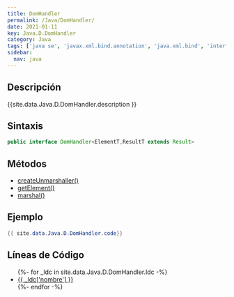 ```yaml
---
title: DomHandler
permalink: /Java/DomHandler/
date: 2021-01-11
key: Java.D.DomHandler
category: Java
tags: ['java se', 'javax.xml.bind.annotation', 'java.xml.bind', 'interface java', 'Java 1.6', 'JAXB 2.0']
sidebar: 
  nav: java
---
```


## Descripción
{{site.data.Java.D.DomHandler.description }}

## Sintaxis
~~~java
public interface DomHandler<ElementT,ResultT extends Result>
~~~

## Métodos
* [createUnmarshaller()](/Java/DomHandler/createUnmarshaller/)
* [getElement()](/Java/DomHandler/getElement/)
* [marshal()](/Java/DomHandler/marshal/)

## Ejemplo
~~~java
{{ site.data.Java.D.DomHandler.code}}
~~~

## Líneas de Código
<ul>
{%- for _ldc in site.data.Java.D.DomHandler.ldc -%}
   <li>
       <a href="{{_ldc['url'] }}">{{ _ldc['nombre'] }}</a>
   </li>
{%- endfor -%}
</ul>
